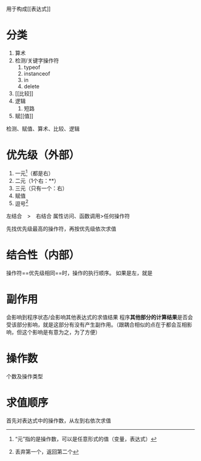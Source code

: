 用于构成[[表达式]]
# 分类
1. 算术
2. 检测/关键字操作符
	1. typeof
	2. instanceof
	3. in
	4. delete
3. [[比较]]
4. 逻辑
	1. 短路
5. 赋[[值]] 

检测、赋值、算术、比较、逻辑
# 优先级（外部）
1. 一元[^2]（都是右）
2. 二元（1个右：\*\*）
3. 三元（只有一个：右）
4. 赋值
5. 逗号[^1]

左结合　>　右结合
属性访问、函数调用>任何操作符

先找优先级最高的操作符，再按优先级依次求值
# 结合性（内部）
操作符==优先级相同==时，操作的执行顺序。
如果是左，就是
# 副作用
会影响到程序状态/会影响其他表达式的求值结果
程序**其他部分的计算结果**是否会受该部分影响，就是这部分有没有产生副作用。（跟耦合相似的点在于都会互相影响，但这个影响是有意为之，为了方便）
# 操作数
个数及操作类型
# 求值顺序
首先对表达式中的操作数，从左到右依次求值

[^1]: 丢弃第一个，返回第二个
[^2]: “元”指的是操作数，可以是任意形式的值（变量，表达式）